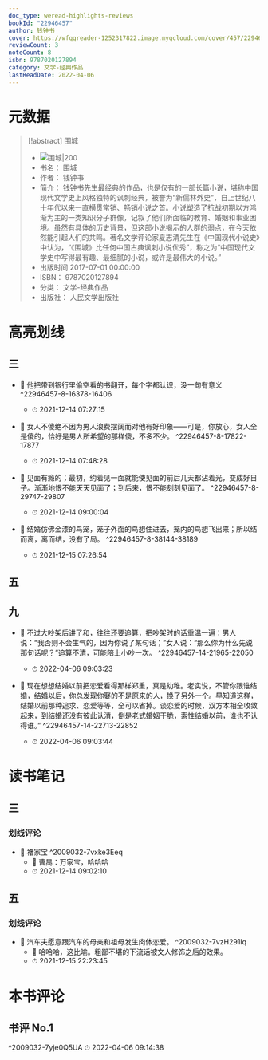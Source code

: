 ```yaml
---
doc_type: weread-highlights-reviews
bookId: "22946457"
author: 钱钟书
cover: https://wfqqreader-1252317822.image.myqcloud.com/cover/457/22946457/t7_22946457.jpg
reviewCount: 3
noteCount: 8
isbn: 9787020127894
category: 文学-经典作品
lastReadDate: 2022-04-06
---
```

# 元数据
> [!abstract] 围城
> - ![ 围城|200](https://wfqqreader-1252317822.image.myqcloud.com/cover/457/22946457/t7_22946457.jpg)
> - 书名： 围城
> - 作者： 钱钟书
> - 简介： 钱钟书先生最经典的作品，也是仅有的一部长篇小说，堪称中国现代文学史上风格独特的讽刺经典，被誉为“新儒林外史”，自上世纪八十年代以来一直横贯常销、畅销小说之首。小说塑造了抗战初期以方鸿渐为主的一类知识分子群像，记叙了他们所面临的教育、婚姻和事业困境。虽然有具体的历史背景，但这部小说揭示的人群的弱点，在今天依然能引起人们的共鸣。著名文学评论家夏志清先生在《中国现代小说史》中认为，“《围城》比任何中国古典讽刺小说优秀”，称之为“中国现代文学史中写得最有趣、最细腻的小说，或许是最伟大的小说。”
> - 出版时间 2017-07-01 00:00:00
> - ISBN： 9787020127894
> - 分类： 文学-经典作品
> - 出版社： 人民文学出版社

# 高亮划线

## 三


- 📌 他把带到银行里偷空看的书翻开，每个字都认识，没一句有意义 ^22946457-8-16378-16406
    - ⏱ 2021-12-14 07:27:15 

- 📌 女人不傻绝不因为男人浪费摆阔而对他有好印象——可是，你放心，女人全是傻的，恰好是男人所希望的那样傻，不多不少。 ^22946457-8-17822-17877
    - ⏱ 2021-12-14 07:48:28 

- 📌 见面有瘾的；最初，约着见一面就能使见面的前后几天都沾着光，变成好日子。渐渐地恨不能天天见面了；到后来，恨不能刻刻见面了。 ^22946457-8-29747-29807
    - ⏱ 2021-12-14 09:00:04 
 

- 📌 结婚仿佛金漆的鸟笼，笼子外面的鸟想住进去，笼内的鸟想飞出来；所以结而离，离而结，没有了局。 ^22946457-8-38144-38189
    - ⏱ 2021-12-15 07:26:54 
## 五

 
## 九


- 📌 不过大吵架后讲了和，往往还要追算，把吵架时的话重温一遍：男人说：“我否则不会生气的，因为你说了某句话；”女人说：“那么你为什么先说那句话呢？”追算不清，可能陪上小吵一次。 ^22946457-14-21965-22050
    - ⏱ 2022-04-06 09:03:23 

- 📌 现在想想结婚以前把恋爱看得那样郑重，真是幼稚。老实说，不管你跟谁结婚，结婚以后，你总发现你娶的不是原来的人，换了另外一个。早知道这样，结婚以前那种追求、恋爱等等，全可以省掉。谈恋爱的时候，双方本相全收敛起来，到结婚还没有彼此认清，倒是老式婚姻干脆，索性结婚以前，谁也不认得谁。” ^22946457-14-22713-22852
    - ⏱ 2022-04-06 09:03:44 
# 读书笔记

## 三

### 划线评论
- 📌 褚家宝  ^2009032-7vxke3Eeq
    - 💭 曹禺：万家宝，哈哈哈
    - ⏱ 2021-12-14 09:02:10
   
## 五

### 划线评论
- 📌 汽车夫愿意跟汽车的母亲和祖母发生肉体恋爱。  ^2009032-7vzH291Iq
    - 💭 哈哈哈，这比喻。粗鄙不堪的下流话被文人修饰之后的效果。
    - ⏱ 2021-12-15 22:23:45
   
# 本书评论

## 书评 No.1 
 ^2009032-7yje0Q5UA
⏱ 2022-04-06 09:14:38

